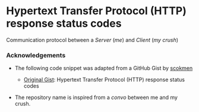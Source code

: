 # Hypertext Transfer Protocol (HTTP) response status codes

Communication protocol between a _Server_ (_me_) and _Client_ (_my crush_)

### Acknowledgements

- The following code snippet was adapted from a GitHub Gist by [scokmen](https://github.com/scokmen)

  - [Original Gist](https://gist.github.com/scokmen/f813c904ef79022e84ab2409574d1b45): Hypertext Transfer Protocol (HTTP) response status codes

- The repository name is inspired from a _convo_ between me and my crush.
